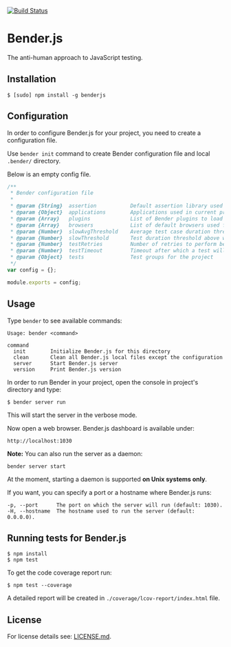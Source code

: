 [![Build Status](https://travis-ci.org/benderjs/benderjs.svg?branch=master)](https://travis-ci.org/benderjs/benderjs)

Bender.js
=========

The anti-human approach to JavaScript testing.

Installation
------------

```
$ [sudo] npm install -g benderjs
```

Configuration
-------------

In order to configure Bender.js for your project, you need to create a configuration file.

Use `bender init` command to create Bender configuration file and local `.bender/` directory.

Below is an empty config file.

```javascript
/**
 * Bender configuration file
 *
 * @param {String}  assertion           Default assertion library used for the tests
 * @param {Object}  applications        Applications used in current project
 * @param {Array}   plugins             List of Bender plugins to load at startup
 * @param {Array}   browsers            List of default browsers used for testing
 * @param {Number}  slowAvgThreshold    Average test case duration threshold above which a test is marked as slow
 * @param {Number}  slowThreshold       Test duration threshold above which a test is marked as slow
 * @param {Number}  testRetries         Number of retries to perform before marking a test as failed
 * @param {Number}  testTimeout         Timeout after which a test will be fetched again
 * @param {Object}  tests               Test groups for the project
 */
var config = {};

module.exports = config;
```

Usage
-----

Type `bender` to see available commands:

```
Usage: bender <command>

command
  init        Initialize Bender.js for this directory
  clean       Clean all Bender.js local files except the configuration
  server      Start Bender.js server
  version     Print Bender.js version
```

In order to run Bender in your project, open the console in project's directory and type:

```
$ bender server run
```

This will start the server in the verbose mode.

Now open a web browser. Bender.js dashboard is available under:

```
http://localhost:1030
```

**Note:** You can also run the server as a daemon:

```
bender server start
```

At the moment, starting a daemon is supported **on Unix systems only**.

If you want, you can specify a port or a hostname where Bender.js runs:

```
-p, --port      The port on which the server will run (default: 1030).
-H, --hostname  The hostname used to run the server (default: 0.0.0.0).
```

Running tests for Bender.js
-------------

```
$ npm install
$ npm test
```

To get the code coverage report run:

```
$ npm test --coverage
```

A detailed report will be created in `./coverage/lcov-report/index.html` file.

License
-------

For license details see: [LICENSE.md](https://github.com/benderjs/benderjs/blob/master/LICENSE.md).

